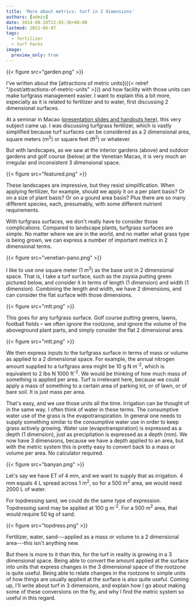 ```yaml
---
title: 'More about metrics: turf in 2 dimensions'
authors: [admin]
date: 2014-08-20T12:05:36+00:00
lastmod: 2021-06-07
tags:
  - fertilizer
  - turf hacks
image:
  preview_only: true
---
```


{{< figure src="garden.png" >}}

I've written about the [attractions of metric units]({{< relref "/post/attractions-of-metric-units" >}}) and how facility with those units can make turfgrass management easier. I want to explain this a bit more, especially as it is related to fertilizer and to water, first discussing 2 dimensional surfaces.

At a seminar in Macao ([presentation slides and handouts here](https://www.blog.asianturfgrass.com/2014/08/presentation-slides-and-handouts-from-macau.html)), this very subject came up. I was discussing turfgrass fertilizer, which is vastly simplified because turf surfaces can be considered as a 2 dimensional area, square meters (m<sup>2</sup>) or square feet (ft<sup>2</sup>) or whatever.

But with landscapes, as we saw at the interior gardens (above) and outdoor gardens and golf course (below) at the Venetian Macao, it is very much an irregular and inconsistent 3 dimensional space.

{{< figure src="featured.png" >}}

These landscapes are impressive, but they resist simplification. When applying fertilizer, for example, should we apply it on a per plant basis? Or on a size of plant basis? Or on a gound area basis? Plus there are so many different species, each, presumably, with some different nutrient requirements.

With turfgrass surfaces, we don't really have to consider those complications. Compared to landscape plants, turfgrass surfaces are simple. No matter where we are in the world, and no matter what grass type is being grown, we can express a number of important metrics in 2 dimensional terms.

{{< figure src="venetian-pano.png" >}}

I like to use one square meter (1 m<sup>2</sup>) as the base unit in 2 dimensional space. That is, I take a turf surface, such as the zoysia putting green pictured below, and consider it in terms of length (1 dimension) and width (1 dimension). Combining the length and width, we have 2 dimensions, and can consider the flat surface with those dimensions.

{{< figure src="mtt.png" >}}

This goes for any turfgrass surface. Golf course putting greens, lawns, football fields – we often ignore the rootzone, and ignore the volume of the aboveground plant parts, and simply consider the flat 2 dimensional area.

{{< figure src="mtt.png" >}}

We then express inputs to the turfgrass surface in terms of mass or volume as applied to a 2 dimensional space. For example, the annual nitrogen amount supplied to a turfgrass area might be 10 g N m<sup>-2</sup>, which is equivalent to 2 lbs N 1000 ft<sup>-2</sup>. We would be thinking of how much mass of something is applied per area. Turf is irrelevant here, because we could apply a mass of something to a certain area of parking lot, or of lawn, or of bare soil. It is just mass per area.

That's easy, and we use those units all the time. Irrigation can be thought of in the same way. I often think of water in these terms. The consumptive water use of the grass is the evapotranspiration. In general one needs to supply something similar to the consumptive water use in order to keep grass actively growing. Water use (evapotranspiration) is expressed as a depth (1 dimension), just as precipitation is expressed as a depth (mm). We now have 3 dimensions, because we have a depth applied to an area, but with the metric system this is pretty easy to convert back to a mass or volume per area. No calculator required.

{{< figure src="banyan.png" >}}

Let's say we have ET of 4 mm, and we want to supply that as irrigation. 4 mm equals 4 L spread across 1 m<sup>2</sup>, so for a 500 m<sup>2</sup> area, we would need 2000 L of water.

For topdressing sand, we could do the same type of expression. Topdressing sand may be applied at 100 g m<sup>-2</sup>. For a 500 m<sup>2</sup> area, that would require 50 kg of sand.

{{< figure src="topdress.png" >}}

Fertilizer, water, sand---applied as a mass or volume to a 2 dimensional area---this isn't anything new.

But there is more to it than this, for the turf in reality is growing in a 3 dimensional space. Being able to convert the amount applied at the surface into units that express changes in the 3 dimensional space of the rootzone is quite useful. Being able to relate changes in the rootzone to simple units of how things are usually applied at the surface is also quite useful. Coming up, I'll write about turf in 3 dimensions, and explain how I go about making some of these conversions on the fly, and why I find the metric system so useful in this regard.
